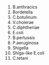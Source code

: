 1. B.anthracics
2. Bordetella
3. C.botulinum
4. V.cholerae
5. C.diphtheriae
6. E.coli
7. B.pertussis
8. P.aeruginosa
9. Shigella
10. Shiga-like E.coli
11. C.tetani